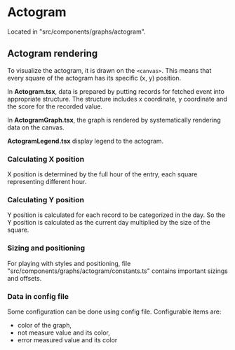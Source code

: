 # Actogram
Located in "src/components/graphs/actogram". 

## Actogram rendering
To visualize the actogram, it is drawn on the `<canvas>`. This means that every square of the actogram has its specific (x, y) position. 

In **Actogram.tsx**, data is prepared by putting records for fetched event into appropriate structure. The structure includes x coordinate, y coordinate and the score for the recorded value. 

In **ActogramGraph.tsx**, the graph is rendered by systematically rendering data on the canvas. 

**ActogramLegend.tsx** display legend to the actogram.

### Calculating X position
X position is determined by the full hour of the entry, each square representing different hour. 

### Calculating Y position
Y position is calculated for each record to be categorized in the day. So the Y position is calculated as the current day multiplied by the size of the square.

### Sizing and positioning
For playing with styles and positioning, file "src/components/graphs/actogram/constants.ts" contains important sizings and offsets. 


### Data in config file
Some configuration can be done using config file. Configurable items are:
- color of the graph,
- not measure value and its color,
- error measured value and its color
